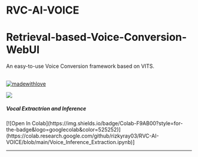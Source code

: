 # RVC-AI-VOICE

<div>

<h1>Retrieval-based-Voice-Conversion-WebUI</h1>
An easy-to-use Voice Conversion framework based on VITS.<br><br>

[![madewithlove](https://forthebadge.com/images/badges/built-with-love.svg)](https://github.com/liujing04/Retrieval-based-Voice-Conversion-WebUI)

<img src="https://counter.seku.su/cmoe?name=rvc&theme=r34" /><br>

  <h5>Vocal Extractrion and Inference</h5>[![Open In Colab](https://img.shields.io/badge/Colab-F9AB00?style=for-the-badge&logo=googlecolab&color=525252)](https://colab.research.google.com/github/rizkyray03/RVC-AI-VOICE/blob/main/Voice_Inference_Extraction.ipynb)]
  
</div>

------
